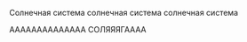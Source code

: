 Солнечная система солнечная система солнечная система 





















АААААААААААААА СОЛЯЯЯГАААА